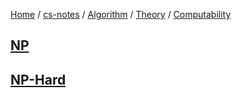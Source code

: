[Home](https://mengxianbin.github.io) /
[cs-notes](https://mengxianbin.github.io/cs-notes/content) /
[Algorithm](https://mengxianbin.github.io/cs-notes/content/Algorithm) /
[Theory](https://mengxianbin.github.io/cs-notes/content/Algorithm/Theory) /
[Computability](https://mengxianbin.github.io/cs-notes/content/Algorithm/Theory/Computability)

## [NP](https://mengxianbin.github.io/cs-notes/content/Algorithm/Theory/Computability/NP/)

## [NP-Hard](https://mengxianbin.github.io/cs-notes/content/Algorithm/Theory/Computability/NP-Hard/)
